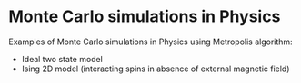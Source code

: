# Monte Carlo simulations in Physics

Examples of Monte Carlo simulations in Physics using Metropolis algorithm:

- Ideal two state model
- Ising 2D model (interacting spins in absence of external magnetic field) 
